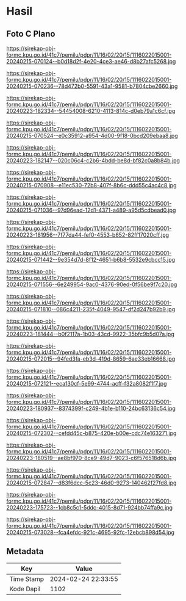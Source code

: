# Hasil

## Foto C Plano

https://sirekap-obj-formc.kpu.go.id/41c7/pemilu/pdpr/11/16/02/20/15/1116022015001-20240215-070124--b0d18d2f-4e20-4ce3-ae46-d8b27afc5268.jpg

https://sirekap-obj-formc.kpu.go.id/41c7/pemilu/pdpr/11/16/02/20/15/1116022015001-20240215-070236--78d472b0-5591-43a1-9581-b7804cbe2660.jpg

https://sirekap-obj-formc.kpu.go.id/41c7/pemilu/pdpr/11/16/02/20/15/1116022015001-20240223-182334--54454008-6210-4113-814c-d0eb79a1c6cf.jpg

https://sirekap-obj-formc.kpu.go.id/41c7/pemilu/pdpr/11/16/02/20/15/1116022015001-20240215-070524--e0c35912-a954-4d00-9f18-0bcd209ebaa8.jpg

https://sirekap-obj-formc.kpu.go.id/41c7/pemilu/pdpr/11/16/02/20/15/1116022015001-20240223-182147--020c06c4-c2b6-4bdd-be8d-bf82c0a8b84b.jpg

https://sirekap-obj-formc.kpu.go.id/41c7/pemilu/pdpr/11/16/02/20/15/1116022015001-20240215-070908--e11ec530-72b8-407f-8b6c-ddd55c4ac4c8.jpg

https://sirekap-obj-formc.kpu.go.id/41c7/pemilu/pdpr/11/16/02/20/15/1116022015001-20240215-071036--97d96ead-12d1-4371-a489-a95d5cdbead0.jpg

https://sirekap-obj-formc.kpu.go.id/41c7/pemilu/pdpr/11/16/02/20/15/1116022015001-20240223-181956--7f77da44-fef0-4553-b652-82ff17020cff.jpg

https://sirekap-obj-formc.kpu.go.id/41c7/pemilu/pdpr/11/16/02/20/15/1116022015001-20240215-071442--9e354d7d-8f12-4651-b6b8-5532e9cbcc15.jpg

https://sirekap-obj-formc.kpu.go.id/41c7/pemilu/pdpr/11/16/02/20/15/1116022015001-20240215-071556--6e249954-9ac0-4376-90ed-0f56be9f7c20.jpg

https://sirekap-obj-formc.kpu.go.id/41c7/pemilu/pdpr/11/16/02/20/15/1116022015001-20240215-071810--086c4211-235f-4049-9547-df2d247b92b9.jpg

https://sirekap-obj-formc.kpu.go.id/41c7/pemilu/pdpr/11/16/02/20/15/1116022015001-20240223-181444--b0f2117a-1b03-43cd-9922-35bfc9b5d07a.jpg

https://sirekap-obj-formc.kpu.go.id/41c7/pemilu/pdpr/11/16/02/20/15/1116022015001-20240215-072015--94fed3fa-eb3d-419d-8659-6ae33eb16668.jpg

https://sirekap-obj-formc.kpu.go.id/41c7/pemilu/pdpr/11/16/02/20/15/1116022015001-20240215-072121--eca130cf-5e99-4744-acff-f32a8082f1f7.jpg

https://sirekap-obj-formc.kpu.go.id/41c7/pemilu/pdpr/11/16/02/20/15/1116022015001-20240223-180937--8374399f-c249-4b1e-b110-24bc63136c54.jpg

https://sirekap-obj-formc.kpu.go.id/41c7/pemilu/pdpr/11/16/02/20/15/1116022015001-20240215-072302--cefdd45c-b875-420e-b00e-cdc74e163271.jpg

https://sirekap-obj-formc.kpu.go.id/41c7/pemilu/pdpr/11/16/02/20/15/1116022015001-20240223-180519--ae8bf970-8ce9-49d7-9023-c6f576518d6b.jpg

https://sirekap-obj-formc.kpu.go.id/41c7/pemilu/pdpr/11/16/02/20/15/1116022015001-20240215-072847--d83f6dcc-5c23-46d0-9273-140462f27fd8.jpg

https://sirekap-obj-formc.kpu.go.id/41c7/pemilu/pdpr/11/16/02/20/15/1116022015001-20240223-175723--1cb8c5c1-5ddc-4015-8d71-924bb74ffa9c.jpg

https://sirekap-obj-formc.kpu.go.id/41c7/pemilu/pdpr/11/16/02/20/15/1116022015001-20240215-073028--fca4efdc-921c-4695-92fc-12ebcb898d54.jpg


## Metadata

| Key        | Value               |
| ---------- | ------------------- |
| Time Stamp | 2024-02-24 22:33:55 |
| Kode Dapil | 1102                |



